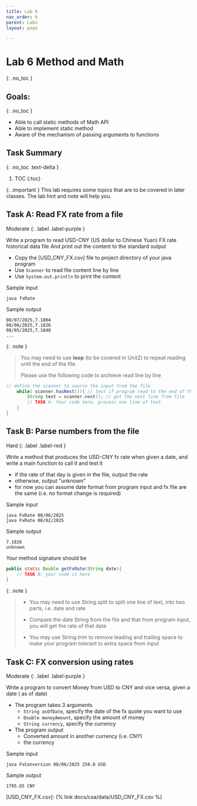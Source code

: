 ```yaml
---
title: Lab 6
nav_order: 6
parent: Labs
layout: page

---
```

# Lab 6 Method and Math
{: .no_toc }
## Goals:
{: .no_toc }
* Able to call static methods of Math API
* Able to implement static method 
* Aware of the mechanism of passing arguments to functions 

## Task Summary 
{: .no_toc .text-delta }
1. TOC
{:toc}

{: .important }
This lab requires some topics that are to be covered in later classes. The lab hint and note will help you.

## Task A: Read FX rate from a file
Moderate
{: .label .label-purple }

Write a program to read USD-CNY (US dollar to Chinese Yuan) FX rate historical data file
And print out the content to the standard output

* Copy the [USD_CNY_FX.csv] file to project directory of your java program
* Use ```Scanner``` to read file content line by line
* Use ```System.out.println``` to print the content

Sample input
```
java fxRate
```
Sample output
```
08/07/2025,7.1804
08/06/2025,7.1826
08/05/2025,7.1840
...
```

{: .note }
>You may need to use **loop** (to be covered in Unit2) to repeat reading until the end of the file.
>
>Please use the following code to archieve read line by line

```java
// define the scanner to source the input from the file
    while( scanner.hasNext()){ // test if program read to the end of the file
        String text = scanner.next(); // get the next line from file
        // TASK A: Your code here, process one line of text
    }
}
```

## Task B: Parse numbers from the file
Hard
{: .label .label-red }

Write a method that produces the USD-CNY fx rate when given a date, and write a main function to call it and test it
* if the rate of that day is given in the file, output the rate
* otherwise, output "unknown"
* for now you can assume date format from program input and fx file are the same (i.e. no format change is required)


Sample input
```
java FxRate 08/06/2025
java FxRate 08/02/2025
```
Sample output
```
7.1826
unknown
```
Your method signature should be 
```java
public static Double getFxRate(String date){
    // TASK B: your code is here
}
```

{: .note }
> * You may need to use String.split to split one line of text, into two parts, i.e. date and rate
> 
> * Compare the date String from the file and that from program input, you will get the rate of that date
> 
> * You may use String.trim to remove leading and trailing space to make your program tolerant to extra space from input






## Task C: FX conversion using rates
Moderate
{: .label .label-purple }

Write a program to convert Money from USD to CNY and vice versa, given a date ( as of date)
- The program takes 3 arguments 
  - ```String asOfDate```, specify the date of the fx quote you want to use
  - ```Double moneyAmount```, specify the amount of money
  - ```String currency```, specify the currency
- The program output 
  - Converted amount in another currency (i.e. CNY)
  - the currency 

Sample input
```
java FxConversion 08/06/2025 250.0 USD

```
Sample output
```
1795.65 CNY
```






[USD_CNY_FX.csv]: {% link docs/csa/data/USD_CNY_FX.csv %}


